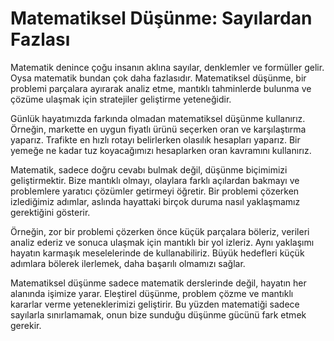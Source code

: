 # Matematiksel Düşünme: Sayılardan Fazlası

Matematik denince çoğu insanın aklına sayılar, denklemler ve formüller gelir. Oysa matematik bundan çok daha fazlasıdır. Matematiksel düşünme, bir problemi parçalara ayırarak analiz etme, mantıklı tahminlerde bulunma ve çözüme ulaşmak için stratejiler geliştirme yeteneğidir.

Günlük hayatımızda farkında olmadan matematiksel düşünme kullanırız. Örneğin, markette en uygun fiyatlı ürünü seçerken oran ve karşılaştırma yaparız. Trafikte en hızlı rotayı belirlerken olasılık hesapları yaparız. Bir yemeğe ne kadar tuz koyacağımızı hesaplarken oran kavramını kullanırız.

Matematik, sadece doğru cevabı bulmak değil, düşünme biçimimizi geliştirmektir. Bize mantıklı olmayı, olaylara farklı açılardan bakmayı ve problemlere yaratıcı çözümler getirmeyi öğretir. Bir problemi çözerken izlediğimiz adımlar, aslında hayattaki birçok duruma nasıl yaklaşmamız gerektiğini gösterir.

Örneğin, zor bir problemi çözerken önce küçük parçalara böleriz, verileri analiz ederiz ve sonuca ulaşmak için mantıklı bir yol izleriz. Aynı yaklaşımı hayatın karmaşık meselelerinde de kullanabiliriz. Büyük hedefleri küçük adımlara bölerek ilerlemek, daha başarılı olmamızı sağlar.

Matematiksel düşünme sadece matematik derslerinde değil, hayatın her alanında işimize yarar. Eleştirel düşünme, problem çözme ve mantıklı kararlar verme yeteneklerimizi geliştirir. Bu yüzden matematiği sadece sayılarla sınırlamamak, onun bize sunduğu düşünme gücünü fark etmek gerekir.
